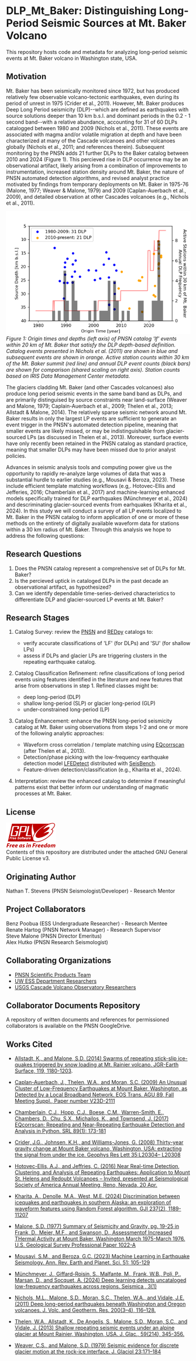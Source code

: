 # DLP_Mt_Baker: Distinguishing Long-Period Seismic Sources at Mt. Baker Volcano
This repository hosts code and metadata for analyzing long-period seismic events at Mt. Baker volcano in Washington state, USA.

## Motivation  
Mt. Baker has been seismically monitored since 1972, but has produced relatively few observable volcano-tectonic earthquakes, even during its period of unrest in 1975 (Crider et al., 2011). However, Mt. Baker produces Deep Long Period seismicity (DLP)--which are defined as earthquakes with source solutions deeper than 10 km b.s.l. and dominant periods in the 0.2 - 1 second band--with a relative abundance, accounting for 31 of 60 DLPs catalogged between 1980 and 2009 (Nichols et al., 2011). These events are associated with magma and/or volatile migration at depth and have been characterized at many of the Cascade volcanoes and other volcanoes globally (Nichols et al., 2011; and references therein). Subsequent monitoring by the PNSN adds 21 further DLPs to the Baker catalog between 2010 and 2024 (Figure 1). This percieved rise in DLP occurrence may be an observational artifact, likely arising from a combination of improvements to instrumentation, increased station density around Mt. Baker, the nature of PNSN automated detection algorithms, and revised analyst practice motivated by findings from temporary deployments on Mt. Baker in 1975-76 (Malone, 1977; Weaver & Malone, 1979) and 2009 (Caplan-Auerbach et al., 2009), and detailed observation at other Cascades volcanoes (e.g., Nichols et al., 2011).

![image](./results/figures/motivations_fig_1_120dpi.png)  
*Figure 1: Origin times and depths (left axis) of PNSN catalog 'lf' events within 20 km of Mt. Baker that satisfy the DLP depth-based definition. Catalog events presented in Nichols et al. (2011) are shown in blue and subsequent events are shown in orange. Active station counts within 30 km of the Mt. Baker summit (red line) and annual DLP event counts (black bars) are shown for comparison (shared scaling on right axis). Station counts based on IRIS Data Management Center metadata.*

The glaciers cladding Mt. Baker (and other Cascades volcanoes) also produce long period seismic events in the same band band as DLPs, and are primarily distinguised by source constraints near land-surface (Weaver and Malone, 1979; Caplain-Auerbach et al., 2009; Thelen et al., 2013; Allstadt & Malone, 2014). The relatively sparse seismic network around Mt. Baker results in only the largest LP events are sufficient to generate an event trigger in the PNSN's automated detection pipeline, meaning that smaller events are likely missed, or may be indistinguishable from glacier-sourced LPs (as discussed in Thelen et al., 2013). Moreover, surface events have only recently been retained in the PNSN catalog as standard practice, meaning that smaller DLPs may have been missed due to prior analyst policies.

Advances in seismic analysis tools and computing power give us the opportunity to rapidly re-analyze large volumes of data that was a substantial hurdle to earlier studies (e.g., Mousavi & Beroza, 2023). These include efficient template matching workflows (e.g,. Hotovec-Ellis and Jefferies, 2016; Chamberlain et al., 2017) and machine-learning enhanced models specifically trained for DLP earthquakes (Münchmeyer et al., 2024) and descriminating glacier-sourced events from earhquakes (Kharita et al., 2024). In this study we will conduct a survey of all LP events localized to Mt. Baker in the PNSN catalog to inform application of one or more of these methods on the entirety of digitally available waveform data for stations within a 30 km radius of Mt. Baker. Through this analysis we hope to address the following questions:

## Research Questions  
1) Does the PNSN catalog represent a comprehensive set of DLPs for Mt. Baker?  
2) Is the percieved uptick in cataloged DLPs in the past decade an observational artifact, as hypothesized?  
3) Can we identify dependable time-series-derived characteristics to differentiate DLP and glacier-sourced LP events at Mt. Baker?  

## Research Stages
1) Catalog Survey: review the [PNSN](https://pnsn.org/events?custom_search=true) and [REDpy](https://assets.pnsn.org/red/) catalogs to:
    - verify accurate classifications of 'LF' (for DLPs) and 'SU' (for shallow LPs)  
    - assess if DLPs and glacier LPs are triggering clusters in the repeating earthquake catalog.  

2) Catalog Classification Refinement: refine classifications of long period events using features identified in the literature and new features that arise from observations in step 1. Refined classes might be:  
    - deep long-period (DLP)  
    - shallow long-period (SLP) or glacier long-period (GLP)
    - under-constrained long-period (LP)   

3) Catalog Enhancement: enhance the PNSN long-period seismicity catalog at Mt. Baker using observations from steps 1-2 and one or more of the following analytic approaches:   
    - Waveform cross correlation / template matching using [EQcorrscan](https://eqcorrscan.readthedocs.io/en/latest/) (after Thelen et al., 2013). 
    - Detection/phase picking with the low-frequency earthquake detection model [LFEDetect](https://seisbench.readthedocs.io/en/stable/pages/documentation/models.html#seisbench.models.lfe_detect.LFEDetect) distributed with [SeisBench](https://seisbench.readthedocs.io).
    - Feature-driven detection/classification (e.g., Kharita et al., 2024). 

4) Interpretation: review the enhanced catalog to determine if meaningful patterns exist that better inform our understanding of magmatic processes at Mt. Baker.

## License  
![image](./docs/figures/gplv3-with-text-136x68.png)  
Contents of this repository are distributed under the attached GNU General Public License v3.


## Originating Author  
Nathan T. Stevens (PNSN Seismologist/Developer) - Research Mentor  

## Project Collaborators
Benz Poobua (ESS Undergraduate Researcher) - Research Mentee  
Renate Hartog (PNSN Network Manager) - Research Supervisor  
Steve Malone (PNSN Director Emeritus)  
Alex Hutko (PNSN Research Seismologist)  

## Collaborating Organizations  
 - [PNSN Scientific Products Team](https://pnsn.org)  
 - [UW ESS Department Researchers](https://ess.uw.edu)    
 - [USGS Cascade Volcano Observatory Researchers](https://www.usgs.gov/observatories/cvo)  

## Collaborator Documents Repository  
A repository of written documents and references for permissioned collaborators is available on the PNSN GoogleDrive.  

## Works Cited
 - [Allstadt, K., and Malone, S.D. (2014) Swarms of repeating stick-slip ice-quakes triggered by snow loading at Mt. Rainier volcano. JGR-Earth Surface, 119, 1180-1203](https://doi.org/10.1002/2014JF003086).

 - [Caplan-Auerbach, J., Thelen, W.A., and Moran, S.C. (2009) An Unusual Cluster of Low-Frequency Earthquakes at Mount Baker, Washington, as Detected by a Local Broadband Network. EOS Trans. AGU 89, Fall Meeting Suppl., Paper number V23D-2111](https://ui.adsabs.harvard.edu/abs/2009AGUFM.V23D2111C/abstract)

 - [Chamberlain, C.J., Hopp, C.J., Boese, C.M., Warren-Smith, E., Chambers, D., Chu, S.X., Michailos, K., and Townsend, J. (2017) EQcorrscan: Repeating and Near-Repeating Earthquake Detection and Analysis in Python. SRL 89(1): 173-181](https://doi.org/10.1785/0220170151)

 - [Crider, J.G., Johnsen, K.H., and Williams-Jones, G. (2008) Thirty-year gravity change at Mount Baker volcano, Washington, USA: extracting the signal from under the ice. Geophys Res Lett 35:L20304– L20308](https://doi.org/10.1029/2008GL034921)

 - [Hotovec-Ellis, A.J., and Jeffries, C. (2016) Near Real-time Detection, Clustering, and Analysis of Repeating Earthquakes: Application to Mount St. Helens and Redoubt Volcanoes – Invited, presented at Seismological Society of America Annual Meeting, Reno, Nevada, 20 Apr.](https://code.usgs.gov/vsc/REDPy)

 - [Kharita, A., Denolle, M.A., West, M.E. (2024) Discrimination between icequakes and earthquakes in southern Alaska: an exploration of waveform features using Random Forest algorithm. GJI 237(2), 1189-11207](https://doi.org/10.1093/gji/ggae106)

 - [Malone, S.D. (1977) Summary of Seismicity and Gravity, pg. 19-25 in Frank, D., Meier, M.F., and Swanson, D., Assessmentof Increased THermal Activity at Mount Baker, Washington March 1975-March 1976. U.S. Geological Survey Professional Paper 1022-A](https://pubs.usgs.gov/pp/1022a/report.pdf)

 - [Mousavi, S.M., and Beroza, G.C. (2023) Machine Learning in Earthquake Seismology. Ann. Rev. Earth and Planet. Sci. 51: 105-129](https://doi.org/10.1145/annurev-earth-071822-100323)

 - [Münchmeyer, J., Giffard-Roisin, S., Malfante, M., Frank, W.B., Poli, P., Marsan, D., and Socquet, A. (2024) Deep learning detects uncataloged low-frequency earthquakes across regions. Seismica , 3(1)](https://doi.org/10.26443/seismica.v3i1.1185)

 - [Nichols, M.L., Malone, S.D., Moran, S.C., Thelen, W.A., and Vidale, J.E. (2011) Deep long-period earthquakes beneath Washington and Oregon volcanoes. J. Volc. and Geotherm. Res. 200(3–4), 116–128.](https://doi.org/10.1016/j.jvolgeores.2010.12.005)

 - [Thelen, W.A., Allstadt, K., De Angelis, S., Malone, S.D., Moran, S.C., and Vidale, J. (2013) Shallow repeating seismic events under an alpine glacier at Mount Rainier, Washington, USA. J. Glac., 59(214), 345-356.](https://doi.org/10.3189/2013Jog12J111)

 - [Weaver, C.S., and Malone, S.D. (1979) Seismic evidence for discrete glacier motion at the rock-ice interface. J. Glaciol 23:171–184](https://doi.org/10.3189/S0022143000029816)

